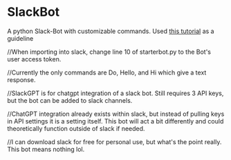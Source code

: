 # SlackBot
A python Slack-Bot with customizable commands. Used [this tutorial](https://www.fullstackpython.com/blog/build-first-slack-bot-python.html) as a guideline

//When importing into slack, change line 10 of starterbot.py to the Bot's user access token.

//Currently the only commands are Do, Hello, and Hi which give a text response.

//SlackGPT is for chatgpt integration of a slack bot. Still requires 3 API keys, but the bot can be added to slack channels.

//ChatGPT integration already exists within slack, but instead of pulling keys in API settings it is a setting itself. This bot will act a bit differently and could theoretically function outside of slack if needed.

//I can download slack for free for personal use, but what's the point really. This bot means nothing lol.

